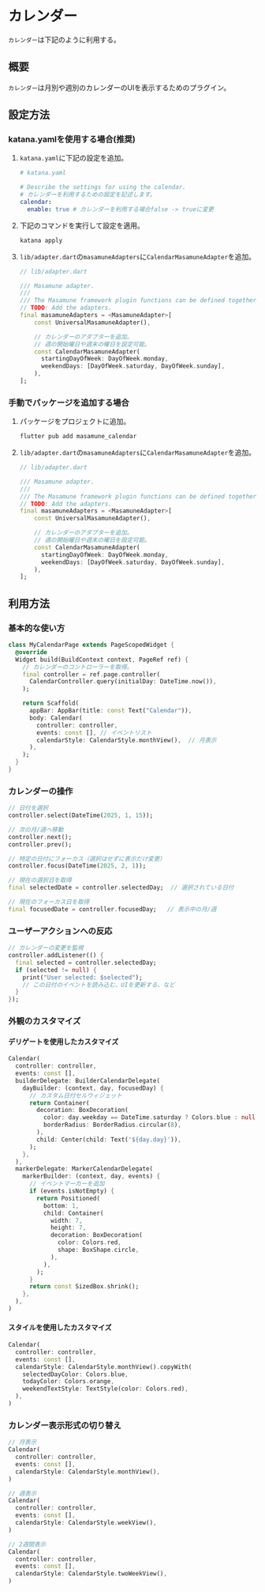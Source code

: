 # カレンダー

`カレンダー`は下記のように利用する。

## 概要

`カレンダー`は月別や週別のカレンダーのUIを表示するためのプラグイン。

## 設定方法

### katana.yamlを使用する場合(推奨)

1. `katana.yaml`に下記の設定を追加。

    ```yaml
    # katana.yaml

    # Describe the settings for using the calendar.
    # カレンダーを利用するための設定を記述します。
    calendar:
      enable: true # カレンダーを利用する場合false -> trueに変更
    ```

2. 下記のコマンドを実行して設定を適用。

    ```bash
    katana apply
    ```

3. `lib/adapter.dart`の`masamuneAdapters`に`CalendarMasamuneAdapter`を追加。

    ```dart
    // lib/adapter.dart

    /// Masamune adapter.
    ///
    /// The Masamune framework plugin functions can be defined together.
    // TODO: Add the adapters.
    final masamuneAdapters = <MasamuneAdapter>[
        const UniversalMasamuneAdapter(),

        // カレンダーのアダプターを追加。
        // 週の開始曜日や週末の曜日を設定可能。
        const CalendarMasamuneAdapter(
          startingDayOfWeek: DayOfWeek.monday,
          weekendDays: [DayOfWeek.saturday, DayOfWeek.sunday],
        ),
    ];
    ```

### 手動でパッケージを追加する場合

1. パッケージをプロジェクトに追加。

    ```bash
    flutter pub add masamune_calendar
    ```

2. `lib/adapter.dart`の`masamuneAdapters`に`CalendarMasamuneAdapter`を追加。

    ```dart
    // lib/adapter.dart

    /// Masamune adapter.
    ///
    /// The Masamune framework plugin functions can be defined together.
    // TODO: Add the adapters.
    final masamuneAdapters = <MasamuneAdapter>[
        const UniversalMasamuneAdapter(),

        // カレンダーのアダプターを追加。
        // 週の開始曜日や週末の曜日を設定可能。
        const CalendarMasamuneAdapter(
          startingDayOfWeek: DayOfWeek.monday,
          weekendDays: [DayOfWeek.saturday, DayOfWeek.sunday],
        ),
    ];
    ```

## 利用方法

### 基本的な使い方

```dart
class MyCalendarPage extends PageScopedWidget {
  @override
  Widget build(BuildContext context, PageRef ref) {
    // カレンダーのコントローラーを取得。
    final controller = ref.page.controller(
      CalendarController.query(initialDay: DateTime.now()),
    );

    return Scaffold(
      appBar: AppBar(title: const Text("Calendar")),
      body: Calendar(
        controller: controller,
        events: const [], // イベントリスト
        calendarStyle: CalendarStyle.monthView(),  // 月表示
      ),
    );
  }
}
```

### カレンダーの操作

```dart
// 日付を選択
controller.select(DateTime(2025, 1, 15));

// 次の月/週へ移動
controller.next();
controller.prev();

// 特定の日付にフォーカス（選択はせずに表示だけ変更）
controller.focus(DateTime(2025, 2, 1));

// 現在の選択日を取得
final selectedDate = controller.selectedDay;  // 選択されている日付

// 現在のフォーカス日を取得
final focusedDate = controller.focusedDay;   // 表示中の月/週
```

### ユーザーアクションへの反応

```dart
// カレンダーの変更を監視
controller.addListener(() {
  final selected = controller.selectedDay;
  if (selected != null) {
    print("User selected: $selected");
    // この日付のイベントを読み込む、UIを更新する、など
  }
});
```

### 外観のカスタマイズ

#### デリゲートを使用したカスタマイズ

```dart
Calendar(
  controller: controller,
  events: const [],
  builderDelegate: BuilderCalendarDelegate(
    dayBuilder: (context, day, focusedDay) {
      // カスタム日付セルウィジェット
      return Container(
        decoration: BoxDecoration(
          color: day.weekday == DateTime.saturday ? Colors.blue : null,
          borderRadius: BorderRadius.circular(8),
        ),
        child: Center(child: Text('${day.day}')),
      );
    },
  ),
  markerDelegate: MarkerCalendarDelegate(
    markerBuilder: (context, day, events) {
      // イベントマーカーを追加
      if (events.isNotEmpty) {
        return Positioned(
          bottom: 1,
          child: Container(
            width: 7,
            height: 7,
            decoration: BoxDecoration(
              color: Colors.red,
              shape: BoxShape.circle,
            ),
          ),
        );
      }
      return const SizedBox.shrink();
    },
  ),
)
```

#### スタイルを使用したカスタマイズ

```dart
Calendar(
  controller: controller,
  events: const [],
  calendarStyle: CalendarStyle.monthView().copyWith(
    selectedDayColor: Colors.blue,
    todayColor: Colors.orange,
    weekendTextStyle: TextStyle(color: Colors.red),
  ),
)
```

### カレンダー表示形式の切り替え

```dart
// 月表示
Calendar(
  controller: controller,
  events: const [],
  calendarStyle: CalendarStyle.monthView(),
)

// 週表示
Calendar(
  controller: controller,
  events: const [],
  calendarStyle: CalendarStyle.weekView(),
)

// 2週間表示
Calendar(
  controller: controller,
  events: const [],
  calendarStyle: CalendarStyle.twoWeekView(),
)
```
